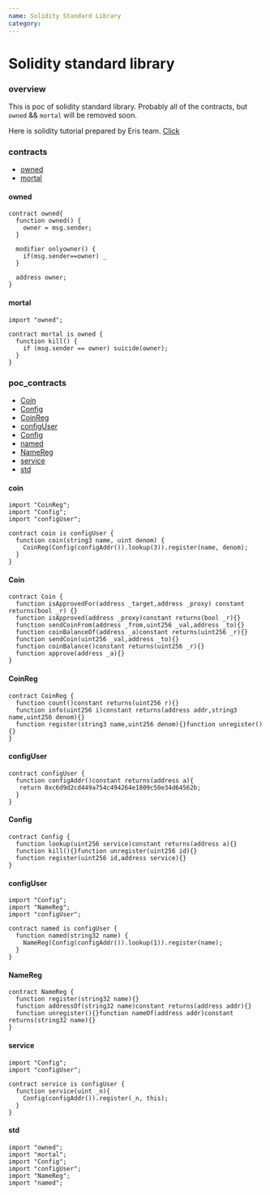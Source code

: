 ```yaml
---
name: Solidity Standard Library
category: 
---
```


# Solidity standard library

### overview

This is poc of solidity standard library.
Probably all of the contracts, but `owned` && `mortal` will be removed soon.

Here is solidity tutorial prepared by Eris team. [Click](https://eng.erisindustries.com/tutorials/2015/03/11/solidity-1/)


### contracts

- [owned](#owned)
- [mortal](#mortal)


#### owned
```
contract owned{
  function owned() {
    owner = msg.sender;
  }
  
  modifier onlyowner() {
    if(msg.sender==owner) _
  }
  
  address owner;
}
```

#### mortal

```
import "owned";

contract mortal is owned {
  function kill() {
    if (msg.sender == owner) suicide(owner); 
  }
}
```

### poc_contracts
- [Coin](#coin1)
- [Config](#config)
- [CoinReg](#coinreg)
- [configUser](#configuser)
- [Config](#config)
- [named](#named)
- [NameReg](#namereg)
- [service](#service)
- [std](#std)

#### coin
```
import "CoinReg";
import "Config";
import "configUser";

contract coin is configUser {
  function coin(string3 name, uint denom) {
    CoinReg(Config(configAddr()).lookup(3)).register(name, denom);
  }
}
```

#### Coin
```
contract Coin {
  function isApprovedFor(address _target,address _proxy) constant returns(bool _r) {}
  function isApproved(address _proxy)constant returns(bool _r){}
  function sendCoinFrom(address _from,uint256 _val,address _to){}
  function coinBalanceOf(address _a)constant returns(uint256 _r){}
  function sendCoin(uint256 _val,address _to){}
  function coinBalance()constant returns(uint256 _r){}
  function approve(address _a){}
}
```

#### CoinReg
```
contract CoinReg {
  function count()constant returns(uint256 r){}
  function info(uint256 i)constant returns(address addr,string3 name,uint256 denom){}
  function register(string3 name,uint256 denom){}function unregister(){}
}
```

#### configUser
```
contract configUser {
  function configAddr()constant returns(address a){ 
   return 0xc6d9d2cd449a754c494264e1809c50e34d64562b;
  }
}
```

#### Config
```
contract Config {
  function lookup(uint256 service)constant returns(address a){}
  function kill(){}function unregister(uint256 id){}
  function register(uint256 id,address service){}
}
```

#### configUser
```
import "Config";
import "NameReg";
import "configUser";

contract named is configUser {
  function named(string32 name) {
    NameReg(Config(configAddr()).lookup(1)).register(name);
  }
}
```

#### NameReg
```
contract NameReg {
  function register(string32 name){}
  function addressOf(string32 name)constant returns(address addr){}
  function unregister(){}function nameOf(address addr)constant returns(string32 name){}
}
```


#### service
```
import "Config";
import "configUser";

contract service is configUser {
  function service(uint _n){
    Config(configAddr()).register(_n, this);
  }
}
```

#### std
```
import "owned";
import "mortal";
import "Config";
import "configUser";
import "NameReg";
import "named";
```